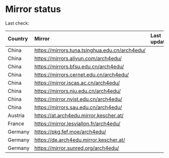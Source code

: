 <script src="./time.js"></script>
# Mirror status
Last check: <script type="text/javascript">localize(1705097823.245461);</script>

|Country|Mirror|Last update|
|:------|:-----|:----------|
|China|https://mirrors.tuna.tsinghua.edu.cn/arch4edu/|<script type="text/javascript">localize(1705041236);</script>|
|China|https://mirrors.aliyun.com/arch4edu/|<script type="text/javascript">localize(1705084969);</script>|
|China|https://mirrors.bfsu.edu.cn/arch4edu/|<script type="text/javascript">localize(1705084969);</script>|
|China|https://mirrors.cernet.edu.cn/arch4edu/|<script type="text/javascript">localize(1705084969);</script>|
|China|https://mirror.iscas.ac.cn/arch4edu/|<script type="text/javascript">localize(1705041236);</script>|
|China|https://mirrors.nju.edu.cn/arch4edu/|<script type="text/javascript">localize(1704998081);</script>|
|China|https://mirror.nyist.edu.cn/arch4edu/|<script type="text/javascript">localize(1705084969);</script>|
|China|https://mirrors.sau.edu.cn/arch4edu/|<script type="text/javascript">localize(1704998081);</script>|
|Austria|https://at.arch4edu.mirror.kescher.at/|<script type="text/javascript">localize(1705084969);</script>|
|France|https://mirror.lesviallon.fr/arch4edu/|<script type="text/javascript">localize(1705041236);</script>|
|Germany|https://pkg.fef.moe/arch4edu/|<script type="text/javascript">localize(1705084969);</script>|
|Germany|https://de.arch4edu.mirror.kescher.at/|<script type="text/javascript">localize(1705084969);</script>|
|Germany|https://mirror.sunred.org/arch4edu/|<script type="text/javascript">localize(1705084969);</script>|

<script src="./tablefilter/tablefilter.js"></script>
<script src="./table.js"></script>